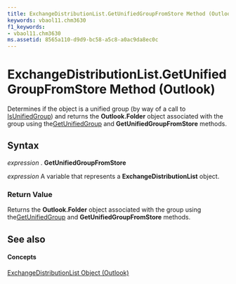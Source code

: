 ```yaml
---
title: ExchangeDistributionList.GetUnifiedGroupFromStore Method (Outlook)
keywords: vbaol11.chm3630
f1_keywords:
- vbaol11.chm3630
ms.assetid: 8565a110-d9d9-bc58-a5c8-a0ac9da8ec0c
---
```



# ExchangeDistributionList.GetUnifiedGroupFromStore Method (Outlook)

Determines if the object is a unified group (by way of a call to [IsUnifiedGroup](exchangedistributionlist-isunifiedgroup-method-outlook.md)) and returns the  **Outlook.Folder** object associated with the group using the[GetUnifiedGroup](exchangedistributionlist-getunifiedgroup-method-outlook.md) and **GetUnifiedGroupFromStore** methods.


## Syntax

 _expression_ . **GetUnifiedGroupFromStore**

 _expression_ A variable that represents a **ExchangeDistributionList** object.


### Return Value

Returns the  **Outlook.Folder** object associated with the group using the[GetUnifiedGroup](exchangedistributionlist-getunifiedgroup-method-outlook.md) and **GetUnifiedGroupFromStore** methods.


## See also


#### Concepts


[ExchangeDistributionList Object (Outlook)](exchangedistributionlist-object-outlook.md)

